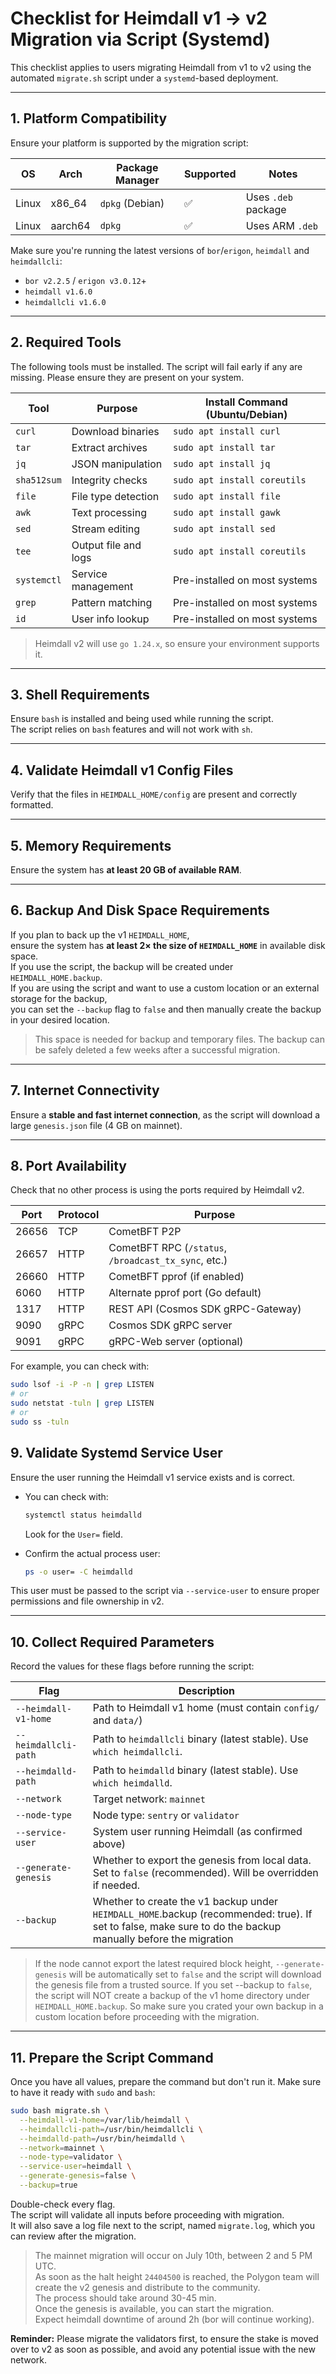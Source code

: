 # Checklist for Heimdall v1 → v2 Migration via Script (Systemd)

This checklist applies to users migrating Heimdall from v1 to v2
using the automated `migrate.sh` script under a `systemd`-based deployment.

---

## 1. Platform Compatibility

Ensure your platform is supported by the migration script:

| OS     | Arch    | Package Manager | Supported | Notes                 |
|--------|---------|-----------------|-----------|-----------------------|
| Linux  | x86_64  | `dpkg` (Debian) | ✅         | Uses `.deb` package   |
| Linux  | aarch64 | `dpkg`          | ✅         | Uses ARM `.deb`       |

Make sure you're running the latest versions of `bor`/`erigon`, `heimdall` and `heimdallcli`:  
  * `bor v2.2.5` / `erigon v3.0.12`+
  * `heimdall v1.6.0`
  * `heimdallcli v1.6.0`

---

## 2. Required Tools

The following tools must be installed. The script will fail early if any are missing.
Please ensure they are present on your system.

| Tool        | Purpose              | Install Command (Ubuntu/Debian) |
|-------------|----------------------|---------------------------------|
| `curl`      | Download binaries    | `sudo apt install curl`         |
| `tar`       | Extract archives     | `sudo apt install tar`          |
| `jq`        | JSON manipulation    | `sudo apt install jq`           |
| `sha512sum` | Integrity checks     | `sudo apt install coreutils`    |
| `file`      | File type detection  | `sudo apt install file`         |
| `awk`       | Text processing      | `sudo apt install gawk`         |
| `sed`       | Stream editing       | `sudo apt install sed`          |
| `tee`       | Output file and logs | `sudo apt install coreutils`    |
| `systemctl` | Service management   | Pre-installed on most systems   |
| `grep`      | Pattern matching     | Pre-installed on most systems   |
| `id`        | User info lookup     | Pre-installed on most systems   |

> Heimdall v2 will use `go 1.24.x`, so ensure your environment supports it.

---

## 3. Shell Requirements

Ensure `bash` is installed and being used while running the script.  
The script relies on `bash` features and will not work with `sh`.

---

## 4. Validate Heimdall v1 Config Files

Verify that the files in `HEIMDALL_HOME/config` are present and correctly formatted.

---

## 5. Memory Requirements

Ensure the system has **at least 20 GB of available RAM**.

---

## 6. Backup And Disk Space Requirements

If you plan to back up the v1 `HEIMDALL_HOME`,  
ensure the system has **at least 2× the size of `HEIMDALL_HOME`** in available disk space.  
If you use the script, the backup will be created under `HEIMDALL_HOME.backup`.  
If you are using the script and want to use a custom location or an external storage for the backup,  
you can set the `--backup` flag to `false` and then manually create the backup in your desired location.  

> This space is needed for backup and temporary files. The backup can be safely deleted a few weeks after a successful migration.

---

## 7. Internet Connectivity

Ensure a **stable and fast internet connection**,
as the script will download a large `genesis.json` file (4 GB on mainnet).

---

## 8. Port Availability

Check that no other process is using the ports required by Heimdall v2.

| Port  | Protocol | Purpose                                                                 |
|-------|----------|-------------------------------------------------------------------------|
| 26656 | TCP      | CometBFT P2P                                                            |
| 26657 | HTTP     | CometBFT RPC (`/status`, `/broadcast_tx_sync`, etc.)                    |
| 26660 | HTTP     | CometBFT pprof (if enabled)                                             |
| 6060  | HTTP     | Alternate pprof port (Go default)                                       |
| 1317  | HTTP     | REST API (Cosmos SDK gRPC-Gateway)                                      |
| 9090  | gRPC     | Cosmos SDK gRPC server                                                  |
| 9091  | gRPC     | gRPC-Web server (optional)                                              |

For example, you can check with:
```bash
sudo lsof -i -P -n | grep LISTEN
# or
sudo netstat -tuln | grep LISTEN
# or
sudo ss -tuln
````

## 9. Validate Systemd Service User

Ensure the user running the Heimdall v1 service exists and is correct.

* You can check with:

  ```bash
  systemctl status heimdalld
  ```

  Look for the `User=` field.

* Confirm the actual process user:

  ```bash
  ps -o user= -C heimdalld
  ```

This user must be passed to the script via `--service-user` to ensure proper permissions and file ownership in v2.

---

## 10. Collect Required Parameters

Record the values for these flags before running the script:

| Flag                 | Description                                                                                                                                                 |
|----------------------|-------------------------------------------------------------------------------------------------------------------------------------------------------------|
| `--heimdall-v1-home` | Path to Heimdall v1 home (must contain `config/` and `data/`)                                                                                               |
| `--heimdallcli-path` | Path to `heimdallcli` binary (latest stable). Use `which heimdallcli`.                                                                                      |
| `--heimdalld-path`   | Path to `heimdalld` binary (latest stable). Use `which heimdalld`.                                                                                          |
| `--network`          | Target network: `mainnet`                                                                                                                                   |
| `--node-type`        | Node type: `sentry` or `validator`                                                                                                                          |
| `--service-user`     | System user running Heimdall (as confirmed above)                                                                                                           |
| `--generate-genesis` | Whether to export the genesis from local data. Set to `false` (recommended). Will be overridden if needed.                                                  |
| `--backup`           | Whether to create the v1 backup under `HEIMDALL_HOME`.backup (recommended: true). If set to false, make sure to do the backup manually before the migration |

> If the node cannot export the latest required block height, `--generate-genesis` will be automatically set to `false` and the script will download the genesis file from a trusted source.
> If you set --backup to `false`, the script will NOT create a backup of the v1 home directory under `HEIMDALL_HOME.backup`. So make sure you crated your own backup in a custom location before proceeding with the migration.

---

## 11. Prepare the Script Command

Once you have all values, prepare the command but don't run it.
Make sure to have it ready with `sudo` and `bash`:

```bash
sudo bash migrate.sh \
  --heimdall-v1-home=/var/lib/heimdall \
  --heimdallcli-path=/usr/bin/heimdallcli \
  --heimdalld-path=/usr/bin/heimdalld \
  --network=mainnet \
  --node-type=validator \
  --service-user=heimdall \
  --generate-genesis=false \
  --backup=true 
```

Double-check every flag.  
The script will validate all inputs before proceeding with migration.  
It will also save a log file next to the script, named `migrate.log`, which you can review after the migration.    

> The mainnet migration will occur on July 10th, between 2 and 5 PM UTC.  
> As soon as the halt height `24404500` is reached, the Polygon team will create the v2 genesis and distribute to the community.  
> The process should take around 30-45 min.  
> Once the genesis is available, you can start the migration.  
> Expect heimdall downtime of around 2h (bor will continue working).  

**Reminder:** Please migrate the validators first, to ensure the stake is moved over to v2 as soon as possible, and avoid any potential issue with the new network.
